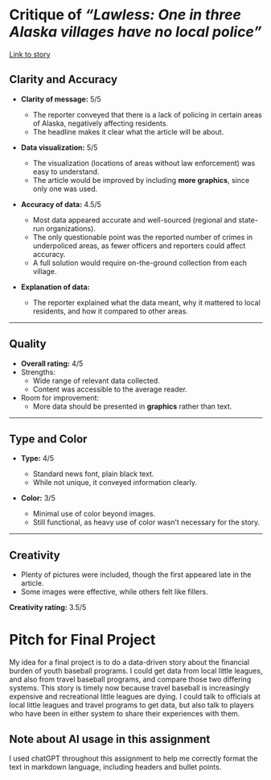 # Critique of *“Lawless: One in three Alaska villages have no local police”*
[Link to story](https://www.adn.com/alaska-news/lawless/2019/05/16/lawless-one-in-three-alaska-villages-have-no-local-police/)

## Clarity and Accuracy
- **Clarity of message:** 5/5  
  - The reporter conveyed that there is a lack of policing in certain areas of Alaska, negatively affecting residents.  
  - The headline makes it clear what the article will be about.  

- **Data visualization:** 5/5  
  - The visualization (locations of areas without law enforcement) was easy to understand.  
  - The article would be improved by including **more graphics**, since only one was used.  

- **Accuracy of data:** 4.5/5  
  - Most data appeared accurate and well-sourced (regional and state-run organizations).  
  - The only questionable point was the reported number of crimes in underpoliced areas, as fewer officers and reporters could affect accuracy.  
  - A full solution would require on-the-ground collection from each village.  

- **Explanation of data:**  
  - The reporter explained what the data meant, why it mattered to local residents, and how it compared to other areas.  

---

## Quality
- **Overall rating:** 4/5  
- Strengths:  
  - Wide range of relevant data collected.  
  - Content was accessible to the average reader.  
- Room for improvement:  
  - More data should be presented in **graphics** rather than text.  

---

## Type and Color
- **Type:** 4/5  
  - Standard news font, plain black text.  
  - While not unique, it conveyed information clearly.  

- **Color:** 3/5  
  - Minimal use of color beyond images.  
  - Still functional, as heavy use of color wasn’t necessary for the story.  

---

## Creativity
- Plenty of pictures were included, though the first appeared late in the article.  
- Some images were effective, while others felt like fillers.  

**Creativity rating:** 3.5/5


# Pitch for Final Project

My idea for a final project is to do a data-driven story about the financial burden of youth baseball programs. I could get data from local little leagues, and also from travel baseball programs, and compare those two differing systems. This story is timely now because travel baseball is increasingly expensive and recreational little leagues are dying. I could talk to officials at local little leagues and travel programs to get data, but also talk to players who have been in either system to share their experiences with them.

## Note about AI usage in this assignment

I used chatGPT throughout this assignment to help me correctly format the text in markdown language, including headers and bullet points.
